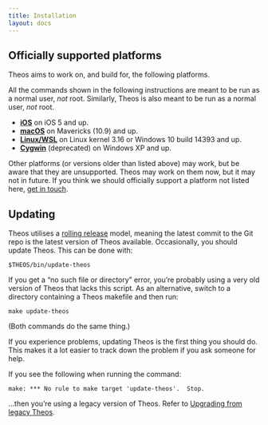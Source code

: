 ```yaml
---
title: Installation
layout: docs
---
```


## Officially supported platforms
Theos aims to work on, and build for, the following platforms.

All the commands shown in the following instructions are meant to be run as a normal user, _not_ root. Similarly, Theos is also meant to be run as a normal user, _not_ root.

- **[iOS](/docs/Installation-iOS.html)** on iOS 5 and up.
- **[macOS](/docs/Installation-macOS.html)** on Mavericks (10.9) and up.
- **[Linux/WSL](/docs/Installation-Linux.html)** on Linux kernel 3.16 or Windows 10 build 14393 and up.
- **[Cygwin](/docs/Installation-Cygwin.html)** (deprecated) on Windows XP and up.

Other platforms (or versions older than listed above) may work, but be aware that they are unsupported. Theos may work on them now, but it may not in future. If you think we should officially support a platform not listed here, [get in touch](https://github.com/theos/theos/issues/new).

## Updating
Theos utilises a [rolling release](https://en.wikipedia.org/wiki/Rolling_release) model, meaning the latest commit to the Git repo is the latest version of Theos available. Occasionally, you should update Theos. This can be done with:

	$THEOS/bin/update-theos

If you get a “no such file or directory” error, you’re probably using a very old version of Theos that lacks this script. As an alternative, switch to a directory containing a Theos makefile and then run:

	make update-theos

(Both commands do the same thing.)

If you experience problems, updating Theos is the first thing you should do. This makes it a lot easier to track down the problem if you ask someone for help.

If you see the following when running the command:

```
make: *** No rule to make target 'update-theos'.  Stop.
```

…then you’re using a legacy version of Theos. Refer to [Upgrading from legacy Theos](/docs/Upgrading-from-legacy-Theos.html).
